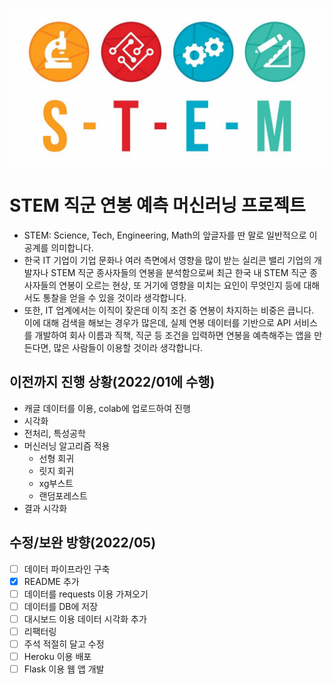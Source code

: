 ![Alt text](stem.jpg)

# STEM 직군 연봉 예측 머신러닝 프로젝트  

* STEM: Science, Tech, Engineering, Math의 앞글자를 딴 말로 일반적으로 이공계를 의미합니다.
* 한국 IT 기업이 기업 문화나 여러 측면에서 영향을 많이 받는 실리콘 밸리 기업의 개발자나 STEM 직군 종사자들의 연봉을 분석함으로써 최근 한국 내 STEM 직군 종사자들의 연봉이 오르는 현상, 또 거기에 영향을 미치는 요인이 무엇인지 등에 대해서도 통찰을 얻을 수 있을 것이라 생각합니다. 
* 또한, IT 업계에서는 이직이 잦은데 이직 조건 중 연봉이 차지하는 비중은 큽니다. 이에 대해 검색을 해보는 경우가 많은데, 실제 연봉 데이터를 기반으로 API 서비스를 개발하여 회사 이름과 직책, 직군 등 조건을 입력하면 연봉을 예측해주는 앱을 만든다면, 많은 사람들이 이용할 것이라 생각합니다.




## 이전까지 진행 상황(2022/01에 수행)
* 캐글 데이터를 이용, colab에 업로드하여 진행
* 시각화
* 전처리, 특성공학
* 머신러닝 알고리즘 적용
  * 선형 회귀
  * 릿지 회귀
  * xg부스트
  * 랜덤포레스트
* 결과 시각화


## 수정/보완 방향(2022/05)
* [ ] 데이터 파이프라인 구축
* [x] README 추가
* [ ] 데이터를 requests 이용 가져오기
* [ ] 데이터를 DB에 저장
* [ ] 대시보드 이용 데이터 시각화 추가
* [ ] 리팩터링
* [ ] 주석 적절히 달고 수정
* [ ] Heroku 이용 배포
* [ ] Flask 이용 웹 앱 개발
